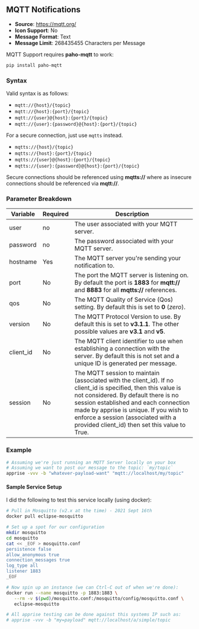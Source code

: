 ## MQTT Notifications
* **Source**: https://mqtt.org/
* **Icon Support**: No
* **Message Format**: Text
* **Message Limit**: 268435455 Characters per Message

MQTT Support requires **paho-mqtt** to work:
```bash
pip install paho-mqtt
```

### Syntax
Valid syntax is as follows:
- `mqtt://{host}/{topic}`
- `mqtt://{host}:{port}/{topic}`
- `mqtt://{user}@{host}:{port}/{topic}`
- `mqtt://{user}:{password}@{host}:{port}/{topic}`

For a secure connection, just use `mqtts` instead.
- `mqtts://{host}/{topic}`
- `mqtts://{host}:{port}/{topic}`
- `mqtts://{user}@{host}:{port}/{topic}`
- `mqtts://{user}:{password}@{host}:{port}/{topic}`

Secure connections should be referenced using **mqtts://** where as insecure connections should be referenced via **mqtt://**.

### Parameter Breakdown
| Variable    | Required | Description
| ----------- | -------- | -----------
| user        | no       | The user associated with your MQTT server.
| password    | no       | The password associated with your MQTT server.
| hostname    | Yes      | The MQTT server you're sending your notification to.
| port        | No       | The port the MQTT server is listening on. By default the port is **1883** for **mqtt://** and **8883** for all **mqtts://** references.
| qos     | No      | The MQTT Quality of Service (Qos) setting.  By default this is set to **0** (_zero_).
| version       | No       |  The MQTT Protocol Version to use.  By default this is set to **v3.1.1**. The other possible values are **v3.1** and **v5**.
| client_id     | No      | The MQTT client identifier to use when establishing a connection with the server.  By default this is not set and a unique ID is generated per message.
| session     | No      | The MQTT session to maintain (associated with the client_id).  If no client_id is specified, then this value is not considered.  By default there is no session established and each connection made by apprise is unique.  If you wish to enforce a session (associated with a provided client_id) then set this value to True.

### Example
```bash
# Assuming we're just running an MQTT Server locally on your box
# Assuming we want to post our message to the topic: `my/topic`
apprise -vvv -b "whatever-payload-want" "mqtt://localhost/my/topic"
```

#### Sample Service Setup
I did the following to test this service locally (using docker):
```bash
# Pull in Mosquitto (v2.x at the time) - 2021 Sept 16th
docker pull eclipse-mosquitto

# Set up a spot for our configuration
mkdir mosquitto
cd mosquitto
cat << _EOF > mosquitto.conf
persistence false
allow_anonymous true
connection_messages true
log_type all
listener 1883
_EOF

# Now spin up an instance (we can Ctrl-C out of when we're done):
docker run --name mosquitto -p 1883:1883 \
   --rm -v $(pwd)/mosquitto.conf:/mosquitto/config/mosquitto.conf \
   eclipse-mosquitto

# All apprise testing can be done against this systems IP such as:
# apprise -vvv -b "my=payload" mqtt://localhost/a/simple/topic
```